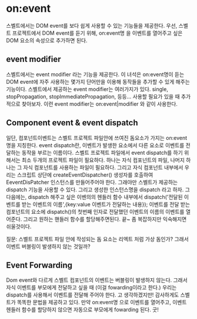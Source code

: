 # on:event
스벨트에서는 DOM event를 보다 쉽게 사용할 수 있는 기능들을 제공한다.
우선, 스벨트 프로젝트에서 DOM event를 듣기 위해, on:event명 을 이벤트를 열어주고 싶은 DOM 요소의 속성으로 추가하면 된다. 

## event modifier
스벨트에서는 event modifier 라는 기능을 제공한다. 이 녀석은 on:event명이 듣는 DOM event에 자주 사용하는 몇가지 단어만을 이용해 동작들을 추가할 수 있게 해주는 기능이다.
스벨트에서 제공하는 event modifier는 여러가지가 있다.
single, stopPropagation, stopImmediatePropagation, 등등... 사용할 필요가 있을 때 추가적으로 찾아보자.
이런 event modifier는 on:event|modifier 와 같이 사용한다.

## Component event & event dispatch
일단, 컴포넌트이벤트는 스벨트 프로젝트 파일안에 쓰여진 돔요소가 가지는 on:event명을 지칭한다.
event dispatch란, 이벤트가 발생한 요소에서 다른 요소로 이벤트를 전달하는 동작을 부르는 이름이다.
스벨트 프로젝트 파일에서 event dispatch를 하기 위해서는 최소 두개의 프로젝트 파일이 필요하다. 
하나는 자식 컴포넌트의 파일, 나머지 하나는 그 자식 컴포넌트를 사용하는 파일이 필요하다.
그리고 자식 컴포넌트 내부에서 우리는 스크립트 상단에 createEventDispatcher() 생성자를 호출하여 EeventDisPatcher 인스턴스를 만들어주어야 한다. 그래야만 스벨트가 제공하는 dispatch 기능을 사용할 수 있다.
그리고 생성한 인스턴스명을 dispatch 라고 하자.
그 다음에는, dispatch 해주고 싶은 이벤의의 헨들러 함수 내부에서
dispatch('전달된 이벤트를 받는 이벤트의 이름',{key:value 이벤트가 전달하는 내용});
이벤트를 전달 받는 컴포넌트의 요소에 dispatch()의 첫번째 인자로 전달했던 이벤트의 이름의 이벤트를 열어준다. 그리고 원하는 핸들러 함수를 할당해주면된다.
끝~ 좀 복잡하지만 익숙해지면 쉬울것이다.


질문: 스벨트 프로젝트 파일 안에 작성되는 돔 요소는 리엑트 처럼 가상 돔인가? 그래서 이벤트 버블링이 발생하지 않는 것일까? 


## Event Forwarding
Dom event와 다르게 스벨트 컴포넌트의 이벤트는 버블링이 발생하지 않는다.
그래서 자식 이벤트를 부모에게 전달하고 싶을 때 (이걸 fowarding이라고 한다.) 우리는 dispatch를 사용해서 이벤트를 전달해 주어야 한다.
고 생각하겠지만! 
감사하게도 스벨트가 똑똑한 문법을 제공하고 있다.
만약 on:event명 으로 이벤트를 열어주고, 이벤트 헨들러 함수를 할당하지 않으면 자동으로 부모에게 fowarding 된다. 굿!




